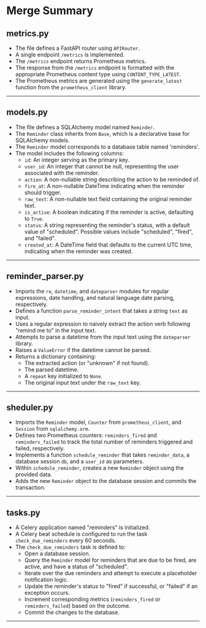 # Merge Summary

## metrics.py

- The file defines a FastAPI router using `APIRouter`.
- A single endpoint `/metrics` is implemented.
- The `/metrics` endpoint returns Prometheus metrics.
- The response from the `/metrics` endpoint is formatted with the appropriate Prometheus content type using `CONTENT_TYPE_LATEST`.
- The Prometheus metrics are generated using the `generate_latest` function from the `prometheus_client` library.

---

## models.py

- The file defines a SQLAlchemy model named `Reminder`.
- The `Reminder` class inherits from `Base`, which is a declarative base for SQLAlchemy models.
- The `Reminder` model corresponds to a database table named 'reminders'.
- The model includes the following columns:
  - `id`: An integer serving as the primary key.
  - `user_id`: An integer that cannot be null, representing the user associated with the reminder.
  - `action`: A non-nullable string describing the action to be reminded of.
  - `fire_at`: A non-nullable DateTime indicating when the reminder should trigger.
  - `raw_text`: A non-nullable text field containing the original reminder text.
  - `is_active`: A boolean indicating if the reminder is active, defaulting to `True`.
  - `status`: A string representing the reminder's status, with a default value of "scheduled". Possible values include "scheduled", "fired", and "failed".
  - `created_at`: A DateTime field that defaults to the current UTC time, indicating when the reminder was created.

---

## reminder_parser.py

- Imports the `re`, `datetime`, and `dateparser` modules for regular expressions, date handling, and natural language date parsing, respectively.
- Defines a function `parse_reminder_intent` that takes a string `text` as input.
- Uses a regular expression to naively extract the action verb following "remind me to" in the input text.
- Attempts to parse a datetime from the input text using the `dateparser` library.
- Raises a `ValueError` if the datetime cannot be parsed.
- Returns a dictionary containing:
  - The extracted action (or "unknown" if not found).
  - The parsed datetime.
  - A `repeat` key initialized to `None`.
  - The original input text under the `raw_text` key.

---

## sheduler.py

- Imports the `Reminder` model, `Counter` from `prometheus_client`, and `Session` from `sqlalchemy.orm`.
- Defines two Prometheus counters: `reminders_fired` and `reminders_failed` to track the total number of reminders triggered and failed, respectively.
- Implements a function `schedule_reminder` that takes `reminder_data`, a database session `db`, and a `user_id` as parameters.
- Within `schedule_reminder`, creates a new `Reminder` object using the provided data.
- Adds the new `Reminder` object to the database session and commits the transaction.

---

## tasks.py

- A Celery application named "reminders" is initialized.
- A Celery beat schedule is configured to run the task `check_due_reminders` every 60 seconds.
- The `check_due_reminders` task is defined to:
  - Open a database session.
  - Query the `Reminder` model for reminders that are due to be fired, are active, and have a status of "scheduled".
  - Iterate over the due reminders and attempt to execute a placeholder notification logic.
  - Update the reminder's status to "fired" if successful, or "failed" if an exception occurs.
  - Increment corresponding metrics (`reminders_fired` or `reminders_failed`) based on the outcome.
  - Commit the changes to the database.

---

